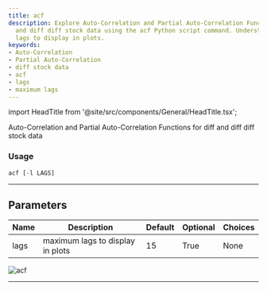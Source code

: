 ```yaml
---
title: acf
description: Explore Auto-Correlation and Partial Auto-Correlation Functions for diff
  and diff diff stock data using the acf Python script command. Understand maximum
  lags to display in plots.
keywords:
- Auto-Correlation
- Partial Auto-Correlation
- diff stock data
- acf
- lags
- maximum lags
---
```


import HeadTitle from '@site/src/components/General/HeadTitle.tsx';

<HeadTitle title="stocks/qa/acf - Reference | OpenBB Terminal Docs" />

Auto-Correlation and Partial Auto-Correlation Functions for diff and diff diff stock data

### Usage

```python
acf [-l LAGS]
```

---

## Parameters

| Name | Description | Default | Optional | Choices |
| ---- | ----------- | ------- | -------- | ------- |
| lags | maximum lags to display in plots | 15 | True | None |

![acf](https://user-images.githubusercontent.com/46355364/154305242-176c3ba1-ebfc-43e7-a027-46251fb02463.png)

---
